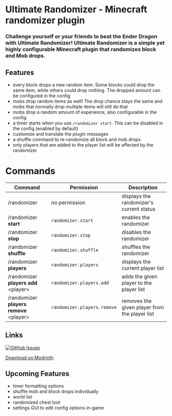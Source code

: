 # Ultimate Randomizer - Minecraft randomizer plugin

### Challenge yourself or your friends to beat the Ender Dragon with Ultimate Randomizer! Ultimate Randomizer is a simple yet highly configurable Minecraft plugin that randomizes block and Mob drops.



## Features
- every block drops a new random item. Some blocks could drop the same item, while others could drop nothing. The dropped amount can be configured in the config
- mobs drop random items as well! The drop chance stays the same and mobs that normally drop multiple items will still do that
- mobs drop a random amount of experience, also configurable in the config
- a timer starts when you use `/randomizer start`. This can be disabled in the config (enabled by default)
- customize and translate the plugin messages
- a shuffle command to re-randomize all block and mob drops
- only players that are added to the player list will be affected by the randomizer
  
# Commands

| Command                 | Permission             | Description             
|-------------------------|------------------------|-------------------------
| /randomizer             | no permission          | displays the randomizer's current status |
| /randomizer **start**   | `randomizer.start`     | enables the randomizer |
| /randomizer **stop**    | `randomizer.stop`      | disables the randomizer |
| /randomizer **shuffle** | `randomizer.shuffle`   | shuffles the randomizer |
| /randomizer **players** | `randomizer.players`   | displays the current player list |
| /randomizer **players add** \<player>  |`randomizer.players.add` | adds the given player to the player list |
| /randomizer **players remove** \<player>  |`randomizer.players.remove` | removes the given player from the player list |

## Links
[![GitHub Issues]](https://github.com/TigerX6/Ultimate-Randomizer/issues)

[Download on Modrinth](https://modrinth.com/plugin/ultimate-randomizer)

[//]: # (Data)

[GitHub Issues]: https://img.shields.io/github/issues/TigerX6/Ultimate-Randomizer

## Upcoming Features
- timer formatting options
- shuffle mob and block drops individually
- world list
- randomized chest loot
- settings GUI to edit config options in-game
